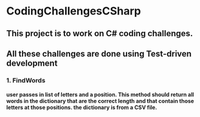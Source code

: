 # CodingChallengesCSharp

## This project is to work on C# coding challenges.
## All these challenges are done using Test-driven development

 ###  1. FindWords 
####	user passes in list of letters and a position. This method should return all words in the dictionary that are the correct length and that contain those letters at those positions. the dictionary is from a CSV file.
   
